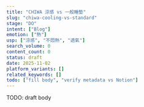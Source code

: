 ```yaml
---
title: "CHIWA 涼感 vs 一般睡墊"
slug: "chiwa-cooling-vs-standard"
stage: "DO"
intent: ["Blog"]
emotion: ["熱"]
usp: ["涼感", "不悶熱", "透氣"]
search_volume: 0
content_count: 0
status: draft
date: 2025-11-02
platform_variants: []
related_keywords: []
todo: ["fill body", "verify metadata vs Notion"]
---
```


TODO: draft body
